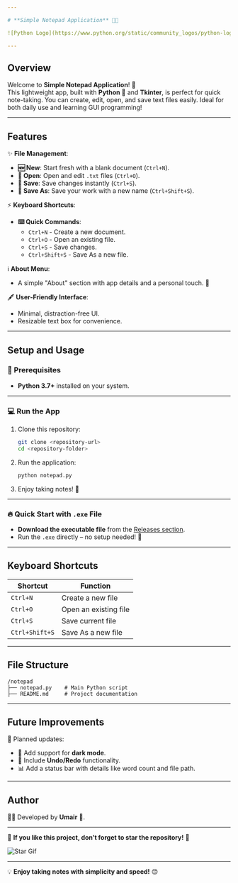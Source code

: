```yaml
---

# **Simple Notepad Application** 📝💓  

![Python Logo](https://www.python.org/static/community_logos/python-logo.png)  

---
```


## **Overview**  
Welcome to **Simple Notepad Application**! 🚀  
This lightweight app, built with **Python 🐍** and **Tkinter**, is perfect for quick note-taking. You can create, edit, open, and save text files easily. Ideal for both daily use and learning GUI programming!  

---

## **Features**  
✨ **File Management**:  
- **🆕 New**: Start fresh with a blank document (`Ctrl+N`).  
- **📂 Open**: Open and edit `.txt` files (`Ctrl+O`).  
- **💾 Save**: Save changes instantly (`Ctrl+S`).  
- **📝 Save As**: Save your work with a new name (`Ctrl+Shift+S`).  

⚡ **Keyboard Shortcuts**:  
- **⌨️ Quick Commands**:
  - `Ctrl+N` - Create a new document.
  - `Ctrl+O` - Open an existing file.
  - `Ctrl+S` - Save changes.
  - `Ctrl+Shift+S` - Save As a new file.

ℹ️ **About Menu**:  
- A simple "About" section with app details and a personal touch. 💖  

🖋️ **User-Friendly Interface**:  
- Minimal, distraction-free UI.
- Resizable text box for convenience.  

---

## **Setup and Usage**  

### **🎯 Prerequisites**  
- **Python 3.7+** installed on your system.

---

### **💻 Run the App**
1. Clone this repository:  
   ```bash
   git clone <repository-url>
   cd <repository-folder>
   ```
2. Run the application:  
   ```bash
   python notepad.py
   ```
3. Enjoy taking notes! 🎉  

---

### **🔥 Quick Start with `.exe` File**  
- **Download the executable file** from the [Releases section](#).  
- Run the `.exe` directly – no setup needed! 🚀  

---

## **Keyboard Shortcuts**  
| **Shortcut**        | **Function**            |  
|---------------------|-------------------------|  
| `Ctrl+N`           | Create a new file       |  
| `Ctrl+O`           | Open an existing file   |  
| `Ctrl+S`           | Save current file       |  
| `Ctrl+Shift+S`     | Save As a new file      |  

---

## **File Structure**  
```
/notepad
├── notepad.py    # Main Python script
├── README.md     # Project documentation
```

---

## **Future Improvements**  
🔮 Planned updates:  
- 🌙 Add support for **dark mode**.  
- 🔄 Include **Undo/Redo** functionality.  
- 📊 Add a status bar with details like word count and file path.  

---


## **Author**  
👨‍💻 Developed by **Umair** 💓.

---

🌟 **If you like this project, don’t forget to star the repository!** 🌟  

![Star Gif](https://media.giphy.com/media/26AHONQ79FdWZhAI0/giphy.gif)  

---

💡 **Enjoy taking notes with simplicity and speed!** 😊  

